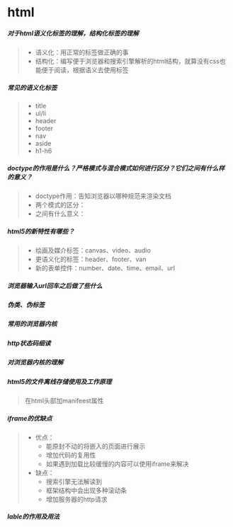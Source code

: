 # html

##### 对于html语义化标签的理解，结构化标签的理解
> - 语义化：用正常的标签做正确的事
> - 结构化：编写便于浏览器和搜索引擎解析的html结构，就算没有css也能便于阅读，根据语义去使用标签

##### 常见的语义化标签
> - title
> - ul/li
> - header
> - footer
> - nav
> - aside
> - h1-h6

##### doctype的作用是什么？严格模式与混合模式如何进行区分？它们之间有什么样的意义？
> - doctype作用：告知浏览器以哪种规范来渲染文档
> - 两个模式的区分：
> - 之间有什么意义：


##### html5的新特性有哪些？
> - 绘画及媒介标签：canvas、video、audio
> - 更语义化的标签：header、footer、van
> - 新的表单控件：number、date、time、email、url



##### 浏览器输入url回车之后做了些什么
##### 伪类、伪标签
##### 常用的浏览器内核
##### http状态码细读
##### 对浏览器内核的理解
##### html5的文件离线存储使用及工作原理
> 在html头部加manifeest属性

##### iframe的优缺点
> - 优点：
>   - 能原封不动的将嵌入的页面进行展示
>   - 增加代码的复用性
>   - 如果遇到加载比较缓慢的内容可以使用iframe来解决
> - 缺点：
>   - 搜索引擎无法解读到
>   - 框架结构中会出现多种滚动条
>   - 增加服务器的http请求


##### lable的作用及用法